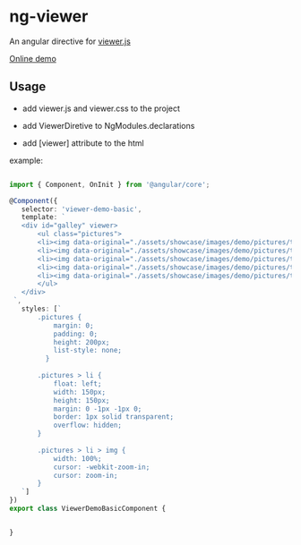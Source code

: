 # ng-viewer
An angular directive for [viewer.js](https://github.com/fengyuanchen/viewerjs)

[Online demo](https://1ziton.github.io/primeng-ext/#/viewer)

## Usage

 - add viewer.js and viewer.css to the project

 - add ViewerDiretive to NgModules.declarations

 - add [viewer] attribute to the html


 example:

 ```ts

import { Component, OnInit } from '@angular/core';

@Component({
    selector: 'viewer-demo-basic',
    template: `
    <div id="galley" viewer>
        <ul class="pictures">
        <li><img data-original="./assets/showcase/images/demo/pictures/tibet-1.jpg" src="./assets/showcase/images/demo/pictures/thumbnails/tibet-1.jpg" alt="Cuo Na Lake"></li>
        <li><img data-original="./assets/showcase/images/demo/pictures/tibet-2.jpg" src="./assets/showcase/images/demo/pictures/thumbnails/tibet-2.jpg" alt="Tibetan Plateau"></li>
        <li><img data-original="./assets/showcase/images/demo/pictures/tibet-3.jpg" src="./assets/showcase/images/demo/pictures/thumbnails/tibet-3.jpg" alt="Jokhang Temple"></li>
        <li><img data-original="./assets/showcase/images/demo/pictures/tibet-4.jpg" src="./assets/showcase/images/demo/pictures/thumbnails/tibet-4.jpg" alt="Potala Palace 1"></li>
        <li><img data-original="./assets/showcase/images/demo/pictures/tibet-5.jpg" src="./assets/showcase/images/demo/pictures/thumbnails/tibet-5.jpg" alt="Potala Palace 2"></li>
        </ul>
    </div>
  `,
    styles: [`
        .pictures {
            margin: 0;
            padding: 0;
            height: 200px;
            list-style: none;
          }
        
        .pictures > li {
            float: left;
            width: 150px;
            height: 150px;
            margin: 0 -1px -1px 0;
            border: 1px solid transparent;
            overflow: hidden;
        }
        
        .pictures > li > img {
            width: 100%;
            cursor: -webkit-zoom-in;
            cursor: zoom-in;
        }
    `]
})
export class ViewerDemoBasicComponent {


}

```